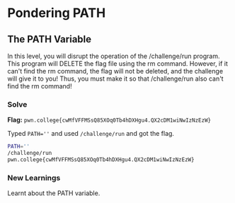 # Pondering PATH

## The PATH Variable
In this level, you will disrupt the operation of the /challenge/run program. This program will DELETE the flag file using the rm command. However, if it can't find the rm command, the flag will not be deleted, and the challenge will give it to you! Thus, you must make it so that /challenge/run also can't find the rm command!

### Solve
**Flag:** `pwn.college{cwMfVFFMSsQ85XOq0Tb4hDXHgu4.QX2cDM1wiNwIzNzEzW}`

Typed ```PATH=''``` and used ```/challenge/run``` and got the flag.

```bash
PATH=''
/challenge/run
pwn.college{cwMfVFFMSsQ85XOq0Tb4hDXHgu4.QX2cDM1wiNwIzNzEzW}
```

### New Learnings
Learnt about the PATH variable.
